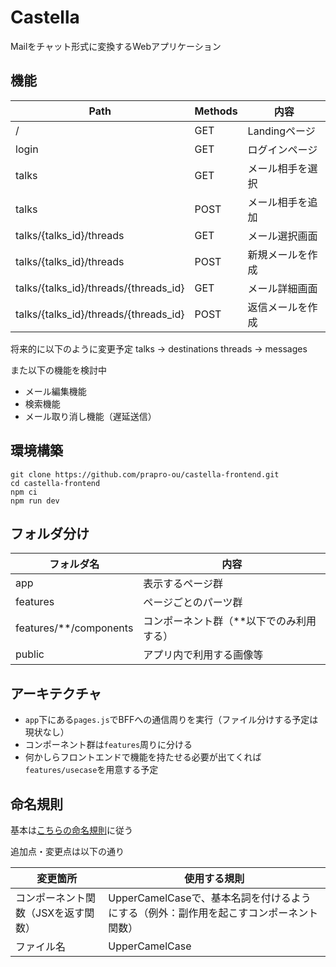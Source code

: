 # Castella

Mailをチャット形式に変換するWebアプリケーション

## 機能

| Path                                  | Methods | 内容         |
|---------------------------------------|---------|------------|
| /                                     | GET     | Landingページ |
| login                                 | GET     | ログインページ    |
| talks                                 | GET     | メール相手を選択   |
| talks                                 | POST    | メール相手を追加   |
| talks/{talks_id}/threads              | GET     | メール選択画面    |
| talks/{talks_id}/threads              | POST    | 新規メールを作成   |
| talks/{talks_id}/threads/{threads_id} | GET     | メール詳細画面    |
| talks/{talks_id}/threads/{threads_id} | POST    | 返信メールを作成   |

将来的に以下のように変更予定
talks -> destinations
threads -> messages

また以下の機能を検討中
- メール編集機能
- 検索機能
- メール取り消し機能（遅延送信）

## 環境構築

```shell
git clone https://github.com/prapro-ou/castella-frontend.git
cd castella-frontend
npm ci
npm run dev
```

## フォルダ分け

| フォルダ名                  | 内容                    |
|------------------------|-----------------------|
| app                    | 表示するページ群              |
| features               | ページごとのパーツ群            |
| features/**/components | コンポーネント群（**以下でのみ利用する） |
| public                 | アプリ内で利用する画像等          |

## アーキテクチャ

- `app`下にある`pages.js`でBFFへの通信周りを実行（ファイル分けする予定は現状なし）
- コンポーネント群は`features`周りに分ける
- 何かしらフロントエンドで機能を持たせる必要が出てくれば`features/usecase`を用意する予定

## 命名規則

基本は[こちらの命名規則](https://analogic.jp/naming-convention/)に従う

追加点・変更点は以下の通り

| 変更箇所                | 使用する規則                                             |
|---------------------|----------------------------------------------------|
| コンポーネント関数（JSXを返す関数） | UpperCamelCaseで、基本名詞を付けるようにする（例外：副作用を起こすコンポーネント関数） |
| ファイル名               | UpperCamelCase                                     |
